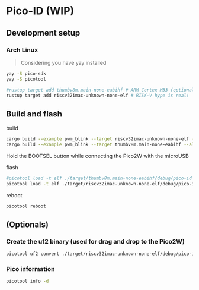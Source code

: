 # Pico-ID (WIP)

## Development setup

### Arch Linux

> Considering you have yay installed

```bash
yay -S pico-sdk
yay -S picotool
```

```bash
#rustup target add thumbv8m.main-none-eabihf # ARM Cortex M33 (optional, not used)
rustup target add riscv32imac-unknown-none-elf # RISK-V hype is real!
```

## Build and flash

build

```bash
cargo build --example pwm_blink --target riscv32imac-unknown-none-elf --all-features
cargo build --example pwm_blink --target thumbv8m.main-none-eabihf --all-features
```

Hold the BOOTSEL button while connecting the Pico2W with the microUSB

flash
```bash
#picotool load -t elf ./target/thumbv8m.main-none-eabihf/debug/pico-id
picotool load -t elf ./target/riscv32imac-unknown-none-elf/debug/pico-id
```

reboot
```bash
picotool reboot
```


## (Optionals)

### Create the uf2 binary (used for drag and drop to the Pico2W)

```bash
picotool uf2 convert ./target/riscv32imac-unknown-none-elf/debug/pico-id -t elf ./pwm_blink.uf2
```

### Pico information

```bash
picotool info -d
```
